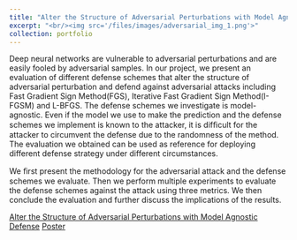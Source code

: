 ```yaml
---
title: "Alter the Structure of Adversarial Perturbations with Model Agnostic Defense"
excerpt: "<br/><img src='/files/images/adversarial_img_1.png'>"
collection: portfolio
---
```


Deep neural networks are vulnerable to adversarial perturbations and are easily fooled by adversarial samples. In our project, we present an evaluation of different defense schemes that alter the structure of adversarial perturbation and defend against adversarial attacks including Fast Gradient Sign Method(FGS), Iterative Fast Gradient Sign Method(I- FGSM) and L-BFGS. The defense schemes we investigate is model-agnostic. Even if the model we use to make the prediction and the defense schemes we implement is known to the attacker, it is difﬁcult for the attacker to circumvent the defense due to the randomness of the method. The evaluation we obtained can be used as reference for deploying different defense strategy under different circumstances.

We ﬁrst present the methodology for the adversarial attack and the defense schemes we evaluate. Then we perform multiple experiments to evaluate the defense schemes against the attack using three metrics. We then conclude the evaluation and further discuss the implications of the results.




[Alter the Structure of Adversarial Perturbations with Model Agnostic Defense](http://yueqiusun.github.io/files/Alter_the_Structure_of_Adversarial_Perturbations_with_Model_Agnostic_Defense.pdf)
[Poster](http://yueqiusun.github.io/files/Poster_08.pdf)



